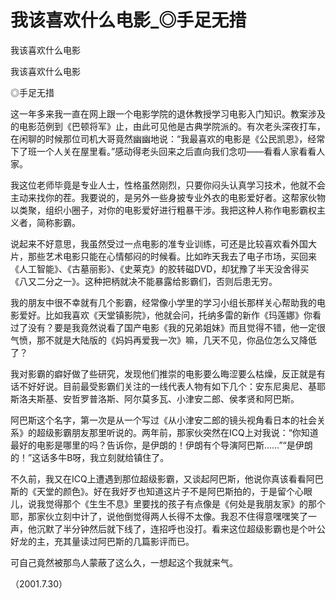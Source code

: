 # 我该喜欢什么电影_◎手足无措

我该喜欢什么电影

我该喜欢什么电影

◎手足无措

这一年多来我一直在网上跟一个电影学院的退休教授学习电影入门知识。教案涉及的电影范例到《巴顿将军》止，由此可见他是古典学院派的。有次老头深夜打车，在闲聊的时候那位司机大哥竟然幽幽地说：“我最喜欢的电影是《公民凯恩》，经常下了班一个人关在屋里看。”感动得老头回来之后直向我们念叨——看看人家看看人家。

我这位老师毕竟是专业人士，性格虽然刚烈，只要你闷头认真学习技术，他就不会主动来找你的茬。我要说的，是另外一些身披专业外衣的电影爱好者。这帮家伙物以类聚，组织小圈子，对你的电影爱好进行粗暴干涉。我把这种人称作电影霸权主义者，简称影霸。

说起来不好意思，我虽然受过一点电影的准专业训练，可还是比较喜欢看外国大片，那些艺术电影只能在心情郁闷的时候看。比如昨天我去了电子市场，买回来《人工智能》、《古墓丽影》、《史莱克》的胶转磁DVD，却犹豫了半天没舍得买《八又二分之一》。这种把柄就决不能暴露给影霸们，否则后患无穷。

我的朋友中很不幸就有几个影霸，经常像小学里的学习小组长那样关心帮助我的电影爱好。比如我喜欢《天堂镇影院》，他就会问，托纳多雷的新作《玛莲娜》你看过了没有？要是我竟然说看了国产电影《我的兄弟姐妹》而且觉得不错，他一定很气愤，那不就是大陆版的《妈妈再爱我一次》嘛，几天不见，你品位怎么又降低了？

我对影霸的癖好做了些研究，发现他们推崇的电影要么晦涩要么枯燥，反正就是有话不好好说。目前最受影霸们关注的一线代表人物有如下几个：安东尼奥尼、基耶斯洛夫斯基、安哲罗普洛斯、阿尔莫多瓦、小津安二郎、侯孝贤和阿巴斯。

阿巴斯这个名字，第一次是从一个写过《从小津安二郎的镜头视角看日本的社会关系》的超级影霸朋友那里听说的。两年前，那家伙突然在ICQ上对我说：“你知道最好的电影是哪里的吗？告诉你，是伊朗的！伊朗有个导演阿巴斯……”“是伊朗的！”这话多牛B呀，我立刻就给镇住了。

不久前，我又在ICQ上遭遇到那位超级影霸，又谈起阿巴斯，他说你真该看看阿巴斯的《天堂的颜色》。好在我好歹也知道这片子不是阿巴斯拍的，于是留个心眼儿，说我觉得那个《生生不息》里要找的孩子有点像是《何处是我朋友家》的那个耶，那家伙立刻中计了，说他倒觉得两人长得不太像。我忍不住得意嘿嘿笑了一声，他沉默了半分钟然后就下线了，连招呼也没打。看来这位超级影霸也是个叶公好龙的主，充其量读过阿巴斯的几篇影评而已。

可自己竟然被那鸟人蒙蔽了这么久，一想起这个我就来气。

（2001.7.30）
